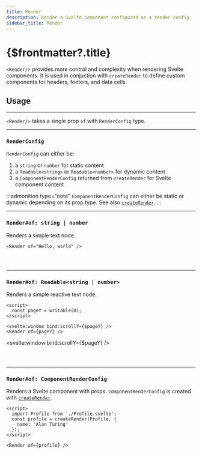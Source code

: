 ```yaml
---
title: Render
description: Render a Svelte component configured as a render config
sidebar_title: Render
---
```


<script>
  import { Render, createRender } from 'svelte-headless-table';
  import { useHljs } from '$lib/utils/useHljs';
  useHljs('ts');
</script>

# {$frontmatter?.title}

`<Render/>` provides more control and complexity when rendering Svelte components. It is used in conjuction with `createRender` to define custom components for headers, footers, and data cells.

## Usage

---

`<Render/>` takes a single prop `of` with `RenderConfig` type.

---

### `RenderConfig`

`RenderConfig` can either be:

1. a `string` or `number` for static content
2. a `Readable<string>` or `Readable<number>` for dynamic content
3. a `ComponentRenderConfig` returned from `createRender` for Svelte component content

:::admonition type="note"
`ComponentRenderConfig` can either be static or dynamic depending on its prop type. See also [`createRender`](create-render.md).
:::

---

### `Render#of: string | number`

Renders a simple text node.

```svelte
<Render of="Hello, world" />
```

<code>
  <Render of="Hello, world" />
</code>

---

### `Render#of: Readable<string | number>`

Renders a simple reactive text node.

```svelte
<script>
  const pageY = writable(0);
</script>

<svelte:window bind:scrollY={$pageY} />
<Render of={pageY} />
```

<script>
  import { writable } from 'svelte/store';
  const pageY = writable(0);
</script>

<svelte:window bind:scrollY={$pageY} />

<code>
  <Render of={pageY} />
</code>

---

### `Render#of: ComponentRenderConfig`

Renders a Svelte component with props. `ComponentRenderConfig` is created with [`createRender`](create-render.md).

```svelte
<script>
  import Profile from './Profile.svelte';
  const profile = createRender(Profile, {
    name: 'Alan Turing'
  });
</script>

<Render of={profile} />
```

<script>
  import Profile from './_Profile.svelte';
  const profile = createRender(Profile, { name: 'Alan Turing' });
</script>

<Render of={profile} />
